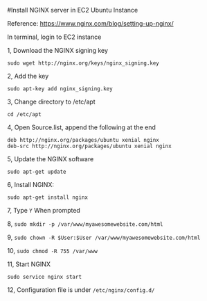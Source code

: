 #Install NGINX server in EC2 Ubuntu Instance

Reference: https://www.nginx.com/blog/setting-up-nginx/

In terminal, login to EC2 instance

1, Download the NGINX signing key

`sudo wget http://nginx.org/keys/nginx_signing.key`

2, Add the key

`sudo apt-key add nginx_signing.key`

3, Change directory to /etc/apt

`cd /etc/apt `

4, Open Source.list, append the following at the end

``` 
deb http://nginx.org/packages/ubuntu xenial nginx
deb-src http://nginx.org/packages/ubuntu xenial nginx
```

5, Update the NGINX software

`sudo apt-get update`

6, Install NGINX:

`sudo apt-get install nginx`

7, Type `Y` When prompted

8, `sudo mkdir -p /var/www/myawesomewebsite.com/html`

9, `sudo chown -R $User:$User /var/www/myawesomewebsite.com/html`

10, `sudo chmod -R 755 /var/www`

11, Start NGINX

`sudo service nginx start`

12, Configuration file is under `/etc/nginx/config.d/`


